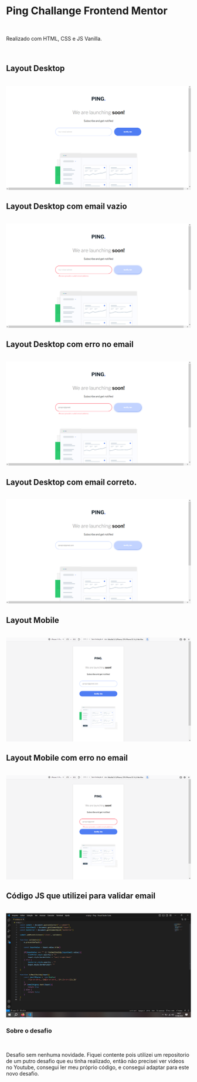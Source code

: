 <h1>Ping Challange Frontend Mentor</h1>
<br>
<p>Realizado com HTML, CSS e JS Vanilla.</p>
<br>
<h2>Layout Desktop</h2>
<br>
<img src="print2.png">
<br>
<h2>Layout Desktop com email vazio </h2>
<br>
<img src="print3.png">
<br>
<h2>Layout Desktop com erro no email</h2>
<br>
<img src="print4.png">
<br>
<h2>Layout Desktop com email correto.</h2>
<br>
<img src="print5.png">
<br>
<h2>Layout Mobile</h2>
<br>
<img src="print6.png">
<br>
<h2>Layout Mobile com erro no email</h2>
<br>
<img src="print7.png">
<br>
<h2>Código JS que utilizei para validar email</h2>
<br>
<img src="print8.png">
<br>
<h3>Sobre o desafio</h3>
<br>
<p>Desafio sem nenhuma novidade. Fiquei contente pois utilizei um repositorio de um putro desafio que eu tinha realizado, então não precisei ver videos no Youtube, consegui ler meu próprio código, e consegui adaptar para este novo desafio.</p>